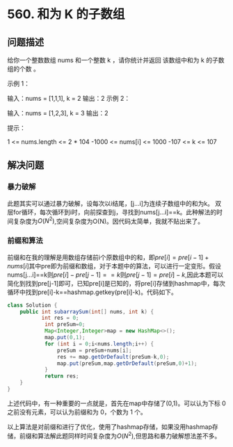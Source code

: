 # 560. 和为 K 的子数组
## 问题描述
给你一个整数数组 nums 和一个整数 k ，请你统计并返回 该数组中和为 k 的子数组的个数 。


示例 1：

输入：nums = [1,1,1], k = 2
输出：2
示例 2：

输入：nums = [1,2,3], k = 3
输出：2
 

提示：

1 <= nums.length <= 2 * 104
-1000 <= nums[i] <= 1000
-107 <= k <= 107
## 解决问题
### 暴力破解
此题其实可以通过暴力破解，设每次以i结尾，[j...i]为连续子数组中的和为k。
双层for循环，每次循环到i时，向前探查到j，寻找到nums[j...i]==k。此种解法的时间复杂度为$O(N^2)$,空间复杂度为O(N)。因代码太简单，我就不贴出来了。

### 前缀和算法
前缀和在我的理解是用数组存储前i个原数组中的和，即$pre[i]=pre[i-1]+nums[i]$其中pre即为前缀和数组，对于本题中的算法，可以进行一定变形。假设nums[j...i]==k则$pre[i]-pre[j-1]==k$则$pre[j-1]=pre[i]-k$,因此本题可以简化到找到pre[j-1]即可，已知pre[i]是已知的，将pre[i]存储到hashmap中，每次循环中找到pre[i]-k==hashmap.getkey(pre[i]-k)。代码如下。
```Java
class Solution {
    public int subarraySum(int[] nums, int k) {
           int res = 0;
            int preSum=0;
            Map<Integer,Integer>map = new HashMap<>();
            map.put(0,1);
            for (int i = 0;i<nums.length;i++) {
                preSum = preSum+nums[i];
                res += map.getOrDefault(preSum-k,0);
                map.put(preSum,map.getOrDefault(preSum,0)+1);
            }
            return res;
    }
}
```
上述代码中，有一种重要的一点就是，首先在map中存储了(0,1)。可以认为下标 0 之前没有元素，可以认为前缀和为 0，个数为 1 个。

以上算法是对前缀和进行了优化，使用了hashmap存储，如果没用hashmap存储，前缀和算法解此题同样时间复杂度为$O(N^2)$,但思路和暴力破解想法差不多。
